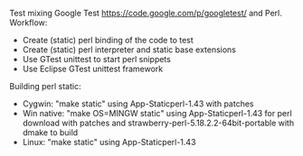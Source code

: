 Test mixing Google Test https://code.google.com/p/googletest/ 
and Perl. Workflow: 
* Create (static) perl binding of the code to test
* Create (static) perl interpreter and static base extensions
* Use GTest unittest to start perl snippets
* Use Eclipse GTest unittest framework

Building perl static:
* Cygwin: "make static" using App-Staticperl-1.43 with patches
* Win native: "make OS=MINGW static" using App-Staticperl-1.43 for perl download with patches and strawberry-perl-5.18.2.2-64bit-portable with dmake to build
* Linux:  "make static" using App-Staticperl-1.43 
